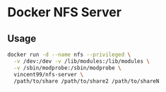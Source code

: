 Docker NFS Server
================

Usage
----
```bash
docker run -d --name nfs --privileged \
  -v /dev:/dev -v /lib/modules:/lib/modules \
  -v /sbin/modprobe:/sbin/modprobe \
  vincent99/nfs-server \
  /path/to/share /path/to/share2 /path/to/shareN
```
